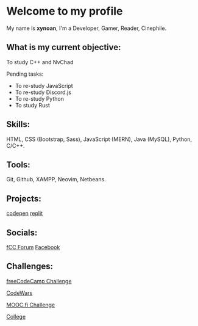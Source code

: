 # Welcome to my profile
My name is **xynoan**, I'm a Developer, Gamer, Reader, Cinephile.
## What is my current objective:
To study C++ and NvChad

Pending tasks:
- To re-study JavaScript
- To re-study Discord.js
- To re-study Python
- To study Rust
## Skills:
HTML, CSS (Bootstrap, Sass), JavaScript (MERN), Java (MySQL), Python, C/C++.
## Tools:
Git, Github, XAMPP, Neovim, Netbeans.
## Projects: 
[codepen](https://codepen.io/xynoan)
[replit](https://replit.com/@xynoan)
## Socials:
[fCC Forum](https://forum.freecodecamp.org/u/xynoan/summary)
[Facebook](https://www.facebook.com/morvss)
## Challenges:
[freeCodeCamp Challenge](/fCCchallenge.md)
<br>

[CodeWars](/CWchallenge.md)
<br>

[MOOC.fi Challenge](/moocFiChallenge.md)
<br>

[College](/collegeChallenge.md)
